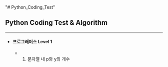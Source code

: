 "# Python_Coding_Test" 
## Python Coding Test & Algorithm
---
* #### 프로그래머스 Level 1
    - 1. 문자열 내 p와 y의 개수